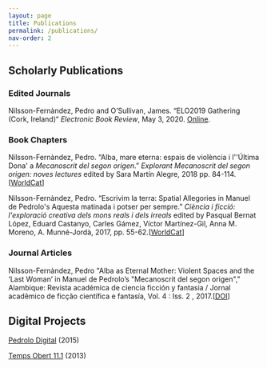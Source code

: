 ```yaml
---
layout: page
title: Publications
permalink: /publications/
nav-order: 2
---
```


## Scholarly Publications

### Edited Journals

Nilsson-Fernàndez, Pedro and O’Sullivan, James. “ELO2019 Gathering (Cork, Ireland)“ *Electronic Book Review*, May 3, 2020. [Online](https://electronicbookreview.com/gathering/elo2019-cork-ireland/).

### Book Chapters

Nilsson-Fernàndez, Pedro. “Alba, mare eterna: espais de violència i l''Última Dona' a *Mecanoscrit del segon origen*.” *Explorant Mecanoscrit del segon origen: noves lectures* edited by Sara Martín Alegre, 2018 pp. 84-114. [[WorldCat](https://www.worldcat.org/title/explorant-mecanoscrit-del-segon-origen-noves-lectures/oclc/1117443467&referer=brief_results)]

Nilsson-Fernàndez, Pedro. “Escrivim la terra: Spatial Allegories in Manuel de Pedrolo's Aquesta matinada i potser per sempre.” *Ciència i ficció: l'exploració creativa dels mons reals i dels irreals* edited by Pasqual Bernat López, Eduard Castanyo, Carles Gámez, Víctor Martínez-Gil, Anna M. Moreno, A. Munné-Jordà, 2017, pp. 55-62.[[WorldCat](https://www.worldcat.org/title/cincia-i-ficci-lexploraci-creativa-dels-mons-reals-i-dels-irreals/oclc/1120412277&referer=brief_results)]


### Journal Articles

Nilsson-Fernàndez, Pedro "Alba as Eternal Mother: Violent Spaces and the ‘Last Woman’ in Manuel de Pedrolo’s "Mecanoscrit del segon origen"," Alambique: Revista académica de ciencia ficción y fantasia / Jornal acadêmico de ficção científica e fantasía, Vol. 4 : Iss. 2 , 2017.[[DOI](http://dx.doi.org/10.5038/2167-6577.4.2.4)]


## Digital Projects

[Pedrolo Digital](http://pedrolodigital.cat) (2015)

[Temps Obert 11.1](http://tempsobert.pfdorado.com/) (2013)
 

